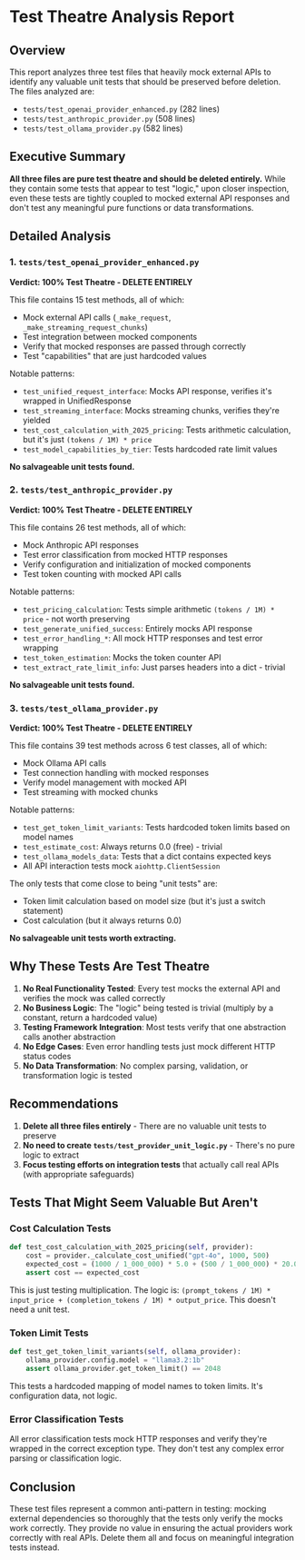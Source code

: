 # Test Theatre Analysis Report

## Overview

This report analyzes three test files that heavily mock external APIs to identify any valuable unit tests that should be preserved before deletion. The files analyzed are:

- `tests/test_openai_provider_enhanced.py` (282 lines)
- `tests/test_anthropic_provider.py` (508 lines)
- `tests/test_ollama_provider.py` (582 lines)

## Executive Summary

**All three files are pure test theatre and should be deleted entirely.** While they contain some tests that appear to test "logic," upon closer inspection, even these tests are tightly coupled to mocked external API responses and don't test any meaningful pure functions or data transformations.

## Detailed Analysis

### 1. `tests/test_openai_provider_enhanced.py`

**Verdict: 100% Test Theatre - DELETE ENTIRELY**

This file contains 15 test methods, all of which:
- Mock external API calls (`_make_request`, `_make_streaming_request_chunks`)
- Test integration between mocked components
- Verify that mocked responses are passed through correctly
- Test "capabilities" that are just hardcoded values

Notable patterns:
- `test_unified_request_interface`: Mocks API response, verifies it's wrapped in UnifiedResponse
- `test_streaming_interface`: Mocks streaming chunks, verifies they're yielded
- `test_cost_calculation_with_2025_pricing`: Tests arithmetic calculation, but it's just `(tokens / 1M) * price`
- `test_model_capabilities_by_tier`: Tests hardcoded rate limit values

**No salvageable unit tests found.**

### 2. `tests/test_anthropic_provider.py`

**Verdict: 100% Test Theatre - DELETE ENTIRELY**

This file contains 26 test methods, all of which:
- Mock Anthropic API responses
- Test error classification from mocked HTTP responses
- Verify configuration and initialization of mocked components
- Test token counting with mocked API calls

Notable patterns:
- `test_pricing_calculation`: Tests simple arithmetic `(tokens / 1M) * price` - not worth preserving
- `test_generate_unified_success`: Entirely mocks API response
- `test_error_handling_*`: All mock HTTP responses and test error wrapping
- `test_token_estimation`: Mocks the token counter API
- `test_extract_rate_limit_info`: Just parses headers into a dict - trivial

**No salvageable unit tests found.**

### 3. `tests/test_ollama_provider.py`

**Verdict: 100% Test Theatre - DELETE ENTIRELY**

This file contains 39 test methods across 6 test classes, all of which:
- Mock Ollama API calls
- Test connection handling with mocked responses
- Verify model management with mocked API
- Test streaming with mocked chunks

Notable patterns:
- `test_get_token_limit_variants`: Tests hardcoded token limits based on model names
- `test_estimate_cost`: Always returns 0.0 (free) - trivial
- `test_ollama_models_data`: Tests that a dict contains expected keys
- All API interaction tests mock `aiohttp.ClientSession`

The only tests that come close to being "unit tests" are:
- Token limit calculation based on model size (but it's just a switch statement)
- Cost calculation (but it always returns 0.0)

**No salvageable unit tests worth extracting.**

## Why These Tests Are Test Theatre

1. **No Real Functionality Tested**: Every test mocks the external API and verifies the mock was called correctly
2. **No Business Logic**: The "logic" being tested is trivial (multiply by a constant, return a hardcoded value)
3. **Testing Framework Integration**: Most tests verify that one abstraction calls another abstraction
4. **No Edge Cases**: Even error handling tests just mock different HTTP status codes
5. **No Data Transformation**: No complex parsing, validation, or transformation logic is tested

## Recommendations

1. **Delete all three files entirely** - There are no valuable unit tests to preserve
2. **No need to create `tests/test_provider_unit_logic.py`** - There's no pure logic to extract
3. **Focus testing efforts on integration tests** that actually call real APIs (with appropriate safeguards)

## Tests That Might Seem Valuable But Aren't

### Cost Calculation Tests
```python
def test_cost_calculation_with_2025_pricing(self, provider):
    cost = provider._calculate_cost_unified("gpt-4o", 1000, 500)
    expected_cost = (1000 / 1_000_000) * 5.0 + (500 / 1_000_000) * 20.0
    assert cost == expected_cost
```
This is just testing multiplication. The logic is: `(prompt_tokens / 1M) * input_price + (completion_tokens / 1M) * output_price`. This doesn't need a unit test.

### Token Limit Tests
```python
def test_get_token_limit_variants(self, ollama_provider):
    ollama_provider.config.model = "llama3.2:1b"
    assert ollama_provider.get_token_limit() == 2048
```
This tests a hardcoded mapping of model names to token limits. It's configuration data, not logic.

### Error Classification Tests
All error classification tests mock HTTP responses and verify they're wrapped in the correct exception type. They don't test any complex error parsing or classification logic.

## Conclusion

These test files represent a common anti-pattern in testing: mocking external dependencies so thoroughly that the tests only verify the mocks work correctly. They provide no value in ensuring the actual providers work correctly with real APIs. Delete them all and focus on meaningful integration tests instead.